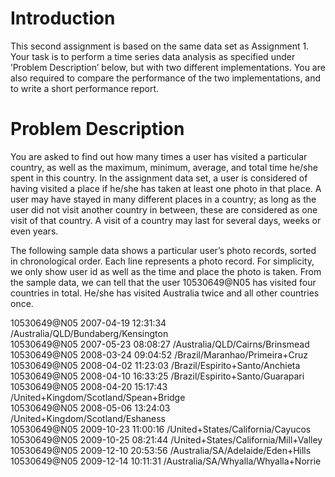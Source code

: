 <h1>Introduction</h1>
<p>This second assignment is based on the same data set as Assignment 1. Your task is to
perform a time series data analysis as specified under ’Problem Description’ below, but
with two different implementations. You are also required to compare the performance of
the two implementations, and to write a short performance report.</p>


<h1>Problem Description</h1>
<p>You are asked to find out how many times a user has visited a particular country, as well
as the maximum, minimum, average, and total time he/she spent in this country.
In the assignment data set, a user is considered of having visited a place if he/she has
taken at least one photo in that place. A user may have stayed in many different places in a
country; as long as the user did not visit another country in between, these are considered
as one visit of that country. A visit of a country may last for several days, weeks or even
years.</p>
<p>The following sample data shows a particular user’s photo records, sorted in chronological
order. Each line represents a photo record. For simplicity, we only show user id as
well as the time and place the photo is taken. From the sample data, we can tell that the
user 10530649@N05 has visited four countries in total. He/she has visited Australia twice
and all other countries once.</p>
<p>
10530649@N05 2007-04-19 12:31:34 /Australia/QLD/Bundaberg/Kensington<br>
10530649@N05 2007-05-23 08:08:27 /Australia/QLD/Cairns/Brinsmead<br>
10530649@N05 2008-03-24 09:04:52 /Brazil/Maranhao/Primeira+Cruz<br>
10530649@N05 2008-04-02 11:23:03 /Brazil/Espirito+Santo/Anchieta<br>
10530649@N05 2008-04-10 16:33:25 /Brazil/Espirito+Santo/Guarapari<br>
10530649@N05 2008-04-20 15:17:43 /United+Kingdom/Scotland/Spean+Bridge<br>
10530649@N05 2008-05-06 13:24:03 /United+Kingdom/Scotland/Eshaness<br>
10530649@N05 2009-10-23 11:00:16 /United+States/California/Cayucos<br>
10530649@N05 2009-10-25 08:21:44 /United+States/California/Mill+Valley<br>
10530649@N05 2009-12-10 20:53:56 /Australia/SA/Adelaide/Eden+Hills<br>
10530649@N05 2009-12-14 10:11:31 /Australia/SA/Whyalla/Whyalla+Norrie<br>
</p>

